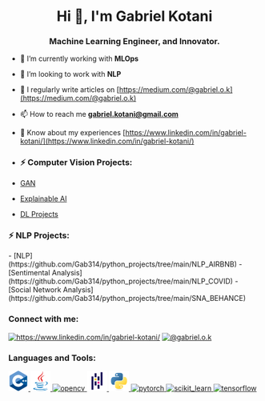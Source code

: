 <h1 align="center">Hi 👋, I'm Gabriel Kotani</h1>
<h3 align="center">Machine Learning Engineer, and Innovator.</h3>

- 🔭 I’m currently working with **MLOps**

- 👯 I’m looking to work with **NLP**

- 📝 I regularly write articles on [https://medium.com/@gabriel.o.k](https://medium.com/@gabriel.o.k)

- 📫 How to reach me **gabriel.kotani@gmail.com**

- 📄 Know about my experiences [https://www.linkedin.com/in/gabriel-kotani/](https://www.linkedin.com/in/gabriel-kotani/)

- <h3 align="left">⚡ Computer Vision Projects:</h3>
- [GAN](https://github.com/Gab314/GAN-style-transfer)
- [Explainable AI](https://github.com/Gab314/xai-saliency-maps)
- [DL Projects](https://github.com/Gab314/python_projects)

<h3 align="left">⚡ NLP Projects:</h3>
- [NLP](https://github.com/Gab314/python_projects/tree/main/NLP_AIRBNB)
- [Sentimental Analysis](https://github.com/Gab314/python_projects/tree/main/NLP_COVID)
- [Social Network Analysis](https://github.com/Gab314/python_projects/tree/main/SNA_BEHANCE)

<h3 align="left">Connect with me:</h3>
<p align="left">
<a href="https://linkedin.com/in/https://www.linkedin.com/in/gabriel-kotani/" target="blank"><img align="center" src="https://raw.githubusercontent.com/rahuldkjain/github-profile-readme-generator/master/src/images/icons/Social/linked-in-alt.svg" alt="https://www.linkedin.com/in/gabriel-kotani/" height="30" width="40" /></a>
<a href="https://medium.com/@gabriel.o.k" target="blank"><img align="center" src="https://raw.githubusercontent.com/rahuldkjain/github-profile-readme-generator/master/src/images/icons/Social/medium.svg" alt="@gabriel.o.k" height="30" width="40" /></a>
</p>

<h3 align="left">Languages and Tools:</h3>
<p align="left"> <a href="https://www.w3schools.com/cpp/" target="_blank" rel="noreferrer"> <img src="https://raw.githubusercontent.com/devicons/devicon/master/icons/cplusplus/cplusplus-original.svg" alt="cplusplus" width="40" height="40"/> </a> <a href="https://www.java.com" target="_blank" rel="noreferrer"> <img src="https://raw.githubusercontent.com/devicons/devicon/master/icons/java/java-original.svg" alt="java" width="40" height="40"/> </a> <a href="https://opencv.org/" target="_blank" rel="noreferrer"> <img src="https://www.vectorlogo.zone/logos/opencv/opencv-icon.svg" alt="opencv" width="40" height="40"/> </a> <a href="https://pandas.pydata.org/" target="_blank" rel="noreferrer"> <img src="https://raw.githubusercontent.com/devicons/devicon/2ae2a900d2f041da66e950e4d48052658d850630/icons/pandas/pandas-original.svg" alt="pandas" width="40" height="40"/> </a> <a href="https://www.python.org" target="_blank" rel="noreferrer"> <img src="https://raw.githubusercontent.com/devicons/devicon/master/icons/python/python-original.svg" alt="python" width="40" height="40"/> </a> <a href="https://pytorch.org/" target="_blank" rel="noreferrer"> <img src="https://www.vectorlogo.zone/logos/pytorch/pytorch-icon.svg" alt="pytorch" width="40" height="40"/> </a> <a href="https://scikit-learn.org/" target="_blank" rel="noreferrer"> <img src="https://upload.wikimedia.org/wikipedia/commons/0/05/Scikit_learn_logo_small.svg" alt="scikit_learn" width="40" height="40"/> </a> <a href="https://www.tensorflow.org" target="_blank" rel="noreferrer"> <img src="https://www.vectorlogo.zone/logos/tensorflow/tensorflow-icon.svg" alt="tensorflow" width="40" height="40"/> </a> </p>
